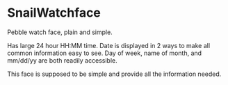 # SnailWatchface
Pebble watch face, plain and simple.

Has large 24 hour HH:MM time.
Date is displayed in 2 ways to make all common information easy to see.
Day of week, name of month, and mm/dd/yy are both readily accessible.

This face is supposed to be simple and provide all the information needed.
